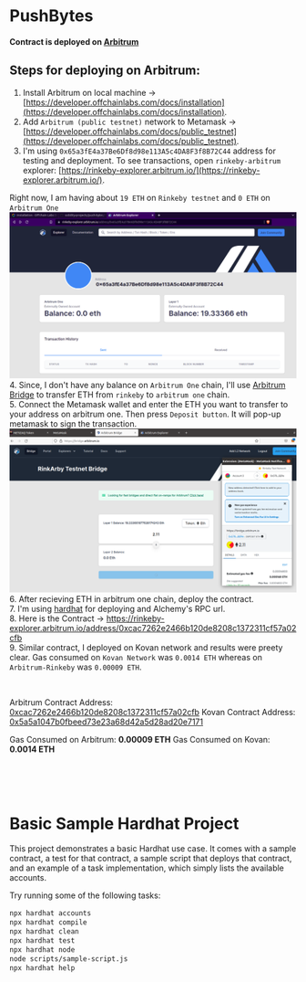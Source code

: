 # PushBytes   
#### Contract is deployed on [Arbitrum](https://arbitrum.io/)

## Steps for deploying on Arbitrum:

1. Install Arbitrum on local machine -> [https://developer.offchainlabs.com/docs/installation](https://developer.offchainlabs.com/docs/installation).
2. Add `Arbitrum (public testnet)` network to Metamask ->  [https://developer.offchainlabs.com/docs/public_testnet](https://developer.offchainlabs.com/docs/public_testnet).
3. I'm using `0x65a3fE4a37Be6Df8d98e113A5c4DA8F3f8B72C44` address for testing and deployment. To see transactions, open `rinkeby-arbitrum` explorer: [https://rinkeby-explorer.arbitrum.io/](https://rinkeby-explorer.arbitrum.io/).

Right now, I am having about `19 ETH` on `Rinkeby testnet` and `0 ETH` on `Arbitrum One`    
<img alt="arbitrum rinkeby explorer" src="./images/arb-rink-1.png" width="600">   
4. Since, I don't have any balance on `Arbitrum One` chain, I'll use [Arbitrum Bridge](https://bridge.arbitrum.io/) to transfer ETH from `rinkeby` to `arbitrum one` chain.   
5. Connect the Metamask wallet and enter the ETH you want to transfer to your address on arbitrum one. Then press `Deposit button`. It will pop-up metamask to sign the transaction.   
<img alt="arbitrum rinkeby explorer" src="./images/arb-rink-2.png" width="600"> 
6. After recieving ETH in arbitrum one chain, deploy the contract.  
7. I'm using [hardhat]() for deploying and Alchemy's RPC url.  
8. Here is the Contract -> https://rinkeby-explorer.arbitrum.io/address/0xcac7262e2466b120de8208c1372311cf57a02cfb    
9. Similar contract, I deployed on Kovan network and results were preety clear. Gas consumed on `Kovan Network` was `0.0014 ETH` whereas on `Arbitrum-Rinkeby` was `0.00009 ETH`.

<br />

Arbitrum Contract Address: [0xcac7262e2466b120de8208c1372311cf57a02cfb](https://rinkeby-explorer.arbitrum.io/address/0xcac7262e2466b120de8208c1372311cf57a02cfb)
Kovan Contract Address: [0x5a5a1047b0fbeed73e23a68d42a5d28ad20e7171](https://kovan.etherscan.io/address/0x5a5a1047b0fbeed73e23a68d42a5d28ad20e7171)

Gas Consumed on Arbitrum: **0.00009 ETH**
Gas Consumed on Kovan: **0.0014 ETH**   

<br />
<br />
<br />

# Basic Sample Hardhat Project

This project demonstrates a basic Hardhat use case. It comes with a sample contract, a test for that contract, a sample script that deploys that contract, and an example of a task implementation, which simply lists the available accounts.

Try running some of the following tasks:

```shell
npx hardhat accounts
npx hardhat compile
npx hardhat clean
npx hardhat test
npx hardhat node
node scripts/sample-script.js
npx hardhat help
```
